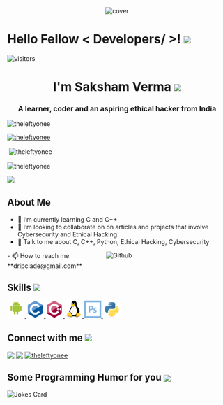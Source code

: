 <div align="center">
<img width="100%" height = "728px" src="https://c4.wallpaperflare.com/wallpaper/168/815/785/computer-the-room-hacker-the-world-at-night-wallpaper-preview.jpg" alt="cover" />
</div>

<h1> Hello Fellow < Developers/ >! <img src = "https://raw.githubusercontent.com/MartinHeinz/MartinHeinz/master/wave.gif" width = 50px> </h1>
<p align='center'>

![visitors](https://visitor-badge.glitch.me/badge?page_id=theleftyonee.theleftyonee)

<h1 align="center">I'm Saksham Verma <img src = "https://raw.githubusercontent.com/MartinHeinz/MartinHeinz/master/wave.gif" width = 50px> </h1>
<p align='center'></h1>

<h3 align="center">A learner, coder and an aspiring ethical hacker from India</h3>

<p align="left"> <img src="https://komarev.com/ghpvc/?username=theleftyonee&label=Profile%20views&color=0e75b6&style=flat" alt="theleftyonee" /> </p>

<p align="left"> <a href="https://github.com/ryo-ma/github-profile-trophy"><img src="https://github-profile-trophy.vercel.app/?username=theleftyonee" alt="theleftyonee" /></a> </p>

<p>&nbsp;<img align="center" src="https://github-readme-stats.vercel.app/api?username=theleftyonee&show_icons=true&locale=en" alt="theleftyonee" /></p>

<p><img align="center" src="https://github-readme-streak-stats.herokuapp.com/?user=theleftyonee&" alt="theleftyonee" /></p>

 <img src = "https://media0.giphy.com/media/KDDpcKigbfFpnejZs6/giphy.gif?cid=ecf05e47oy6f4zjs8g1qoiystc56cu7r9tb8a1fe76e05oty&rid=giphy.gif" width = 100px>
<h2> About Me </h2>

- 🌱 I’m currently learning C and C++ 
- 👯 I’m looking to collaborate on on articles and projects that involve Cybersecurity and Ethical Hacking.
- 💬 Talk to me about C, C++, Python, Ethical Hacking, Cybersecurity
 <img width="55%" align="right" alt="Github" src="https://raw.githubusercontent.com/onimur/.github/master/.resources/git-header.svg" />
- 📫 How to reach me **dripclade@gmail.com**

<h2> Skills <img src = "https://media2.giphy.com/media/QssGEmpkyEOhBCb7e1/giphy.gif?cid=ecf05e47a0n3gi1bfqntqmob8g9aid1oyj2wr3ds3mg700bl&rid=giphy.gif" width = 32px> </h2>
<p align="left"> <a href="https://developer.android.com" target="_blank" rel="noreferrer"> <img src="https://raw.githubusercontent.com/devicons/devicon/master/icons/android/android-original-wordmark.svg" alt="android" width="40" height="40"/> </a> <a href="https://www.cprogramming.com/" target="_blank" rel="noreferrer"> <img src="https://raw.githubusercontent.com/devicons/devicon/master/icons/c/c-original.svg" alt="c" width="40" height="40"/> </a> <a href="https://www.w3schools.com/cpp/" target="_blank" rel="noreferrer"> <img src="https://raw.githubusercontent.com/devicons/devicon/master/icons/cplusplus/cplusplus-original.svg" alt="cplusplus" width="40" height="40"/> </a> <a href="https://www.linux.org/" target="_blank" rel="noreferrer"> <img src="https://raw.githubusercontent.com/devicons/devicon/master/icons/linux/linux-original.svg" alt="linux" width="40" height="40"/> </a> <a href="https://www.photoshop.com/en" target="_blank" rel="noreferrer"> <img src="https://raw.githubusercontent.com/devicons/devicon/master/icons/photoshop/photoshop-line.svg" alt="photoshop" width="40" height="40"/> </a> <a href="https://www.python.org" target="_blank" rel="noreferrer"> <img src="https://raw.githubusercontent.com/devicons/devicon/master/icons/python/python-original.svg" alt="python" width="40" height="40"/> </a> </p>


<h2> Connect with me <img src='https://raw.githubusercontent.com/ShahriarShafin/ShahriarShafin/main/Assets/handshake.gif' width="100px"> </h2>
<a href = 'https://www.twitter.com/theleftyonee'> <img width = '32px' align= 'center' src="https://raw.githubusercontent.com/rahulbanerjee26/githubAboutMeGenerator/main/icons/twitter.svg"/></a> 
<a href = 'https://www.github.com/theleftyonee'> <img width = '32px' align= 'center' src="https://raw.githubusercontent.com/rahulbanerjee26/githubAboutMeGenerator/main/icons/github.svg"/></a> 
<a href="https://instagram.com/theleftyonee" target="blank"><img align="center" src="https://raw.githubusercontent.com/rahuldkjain/github-profile-readme-generator/master/src/images/icons/Social/instagram.svg" alt="theleftyonee" height="30" width="40" /></a>

<br>

<h2> Some Programming Humor for you <img align ='center' src='https://media2.giphy.com/media/UQDSBzfyiBKvgFcSTw/giphy.gif?cid=ecf05e47p3cd513axbek3f56ti3jzizq8hincw20jauyyfyw&rid=giphy.gif' width = '32px'></h2>

![Jokes Card](https://readme-jokes.vercel.app/api?theme=default)


